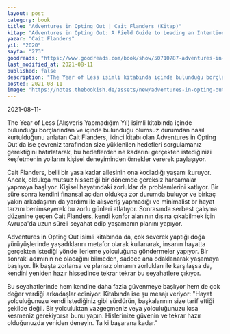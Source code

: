 ```yaml
---
layout: post
category: book
title: "Adventures in Opting Out | Cait Flanders (Kitap)"
kitap: "Adventures in Opting Out: A Field Guide to Leading an Intentional Life"
yazar: "Cait Flanders"
yil: "2020"
sayfa: "273"
goodreads: "https://www.goodreads.com/book/show/50710787-adventures-in-opting-out"
last_modified_at: 2021-08-11
published: false
description: "The Year of Less isimli kitabında içinde bulunduğu borçlarından ve içinde bulunduğu olumsuz durumdan nasıl kurtulduğunu anlatan Cait Flanders, ikinci kitabı olan Adventures in Opting Out'da ise çevreniz tarafından size yüklenilen hedefleri sorgulamanız gerektiğini hatırlatarak, bu hedeflerden ne kadarını gerçekten istediğinizi keşfetmenin yollarını kişisel deneyiminden örnekler vererek paylaşıyor."
posted: 2021-08-11
image: "https://notes.thebookish.de/assets/new/adventures-in-opting-out.jpg"
---
```


2021-08-11-

The Year of Less (Alışveriş Yapmadığım Yıl) isimli kitabında içinde bulunduğu borçlarından ve içinde bulunduğu olumsuz durumdan nasıl kurtulduğunu anlatan Cait Flanders, ikinci kitabı olan Adventures in Opting Out'da ise çevreniz tarafından size yüklenilen hedefleri sorgulamanız gerektiğini hatırlatarak, bu hedeflerden ne kadarını gerçekten istediğinizi keşfetmenin yollarını kişisel deneyiminden örnekler vererek paylaşıyor.

Cait Flanders, belli bir yasa kadar ailesinin ona kodladığı yaşamı kuruyor. Ancak, oldukça mutsuz hissettiği bir dönemde gereksiz harcamalar yapmaya başlıyor. Kişisel hayatındaki zorluklar da problemlerini katlıyor. Bir süre sonra kendini finansal açıdan oldukça zor durumda buluyor ve birkaç yakın arkadaşının da yardımı ile alışveriş yapmadığı ve minimalist br hayat tarzını benimseyerek bu zorlu günleri atlatıyor. Sonrasında serbest çalışma düzenine geçen Cait Flanders, kendi konfor alanının dışına çıkabilmek için Avrupa'da uzun süreli seyahat edip yaşamanın planını yapıyor.

Adventures in Opting Out isimli kitabında da, çok severek yaptığı doğa yürüyüşlerinde yaşadıklarını metafor olarak kullanarak, insanın hayatta gerçekten istediği yönde ilerleme yolculuğuna göndermeler yapıyor. Bir sonraki adımının ne olacağını bilmeden, sadece ana odaklanarak yaşamaya başlıyor. İlk başta zorlansa ve plansız olmanın zorlukları ile karşılaşsa da, kendini yeniden hazır hissedince tekrar tekrar bu seyahatlere çıkıyor.

Bu seyahatlerinde hem kendine daha fazla güvenmeye başlıyor hem de çok değer verdiği arkadaşlar ediniyor. Kitabında ise şu mesajı veriyor: "Hayat yolculuğunuzu kendi istediğiniz gibi sürdürün, başkalarının size tarif ettiği şekilde değil. Bir yolculuktan vazgeçmeniz veya yolculuğunuzu kısa kesmeniz gerekiyorsa bunu yapın. Hislerinize güvenin ve tekrar hazır olduğunuzda yeniden deneyin. Ta ki başarana kadar."
